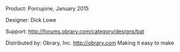 Product: Porcupine, January 2015

Designer: Dick Lowe

Support:  http://forums.obrary.com/category/designs/bat

Distributed by:  Obrary, Inc.  http://obrary.com
Making it easy to make
